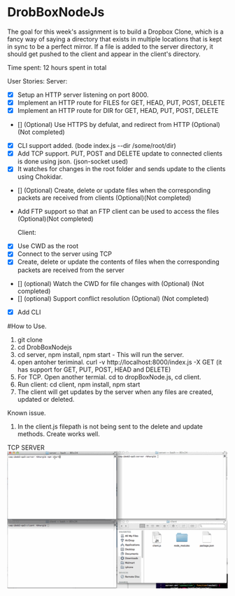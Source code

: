 DrobBoxNodeJs
=======================
The goal for this week's assignment is to build a Dropbox Clone, which is a fancy way of saying a directory that exists in multiple locations that is kept in sync to be a perfect mirror. If a file is added to the server directory, it should get pushed to the client and appear in the client's directory.


Time spent:  12 hours spent in total

 User Stories: 
  Server: 
- [x] Setup an HTTP server listening on port 8000.
- [x] Implement an HTTP route for FILES for GET, HEAD, PUT, POST, DELETE
- [x] Implement an HTTP route for DIR for GET, HEAD, PUT, POST, DELETE
- []  (Optional) Use HTTPS by defulat, and redirect from HTTP (Optional) (Not completed)
- [x] CLI support added. (bode index.js --dir /some/root/dir)
- [x] Add TCP support. PUT, POST and DELETE update to connected clients is done using json. (json-socket used)
- [x] It watches for changes in the root folder and sends update to the clients using Chokidar.
- [] (Optional) Create, delete or update files when the corresponding packets are received from clients (Optional)(Not completed)
- [](optional) Add FTP support so that an FTP client can be used to access the files (Optional)(Not completed)
 
  Client:
- [x] Use CWD as the root 
- [x] Connect to the server using TCP
- [x] Create, delete or update the contents of files when the corresponding packets are received from the server
- [] (optional) Watch the CWD for file changes with (Optional) (Not completed)
- [] (optional) Support conflict resolution (Optional) (Not completed)
- [x] Add CLI 


#How to Use. 
1. git clone
2. cd DrobBoxNodejs
3. cd server, npm install, npm start - This will run the server. 
4. open antoher teriminal. curl -v http://localhost:8000/index.js -X GET (it has support for GET, PUT, POST, HEAD and DELETE)
5. For TCP. Open another termial. cd to dropBoxNode.js, cd client. 
6. Run client: cd client, npm install, npm start
7. The client will get updates by the server when any files are created, updated or deleted. 

Known issue.
1. In the client.js filepath is not being sent to the delete and update methods. Create works well. 


TCP SERVER
![Alt Text](TCPServer.gif)
